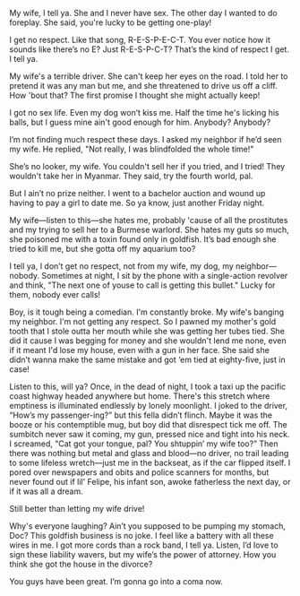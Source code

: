 
My wife, I tell ya. She and I never have sex. The other day I wanted to do foreplay. She said, you're lucky to be getting one-play!

I get no respect. Like that song, R-E-S-P-E-C-T. You ever notice how it sounds like there’s no E? Just R-E-S-P-C-T? That’s the kind of respect I get. I tell ya.

My wife's a terrible driver. She can't keep her eyes on the road. I told her to pretend it was any man but me, and she threatened to drive us off a cliff. How 'bout that? The first promise I thought she might actually keep!

I got no sex life. Even my dog won’t kiss me. Half the time he's licking his balls, but I guess mine ain't good enough for him. Anybody? Anybody?

I’m not finding much respect these days. I asked my neighbor if he’d seen my wife. He replied, "Not really, I was blindfolded the whole time!" 

She’s no looker, my wife. You couldn't sell her if you tried, and I tried! They wouldn't take her in Myanmar. They said, try the fourth world, pal. 

But I ain’t no prize neither. I went to a bachelor auction and wound up having to pay a girl to date me. So ya know, just another Friday night. 

My wife—listen to this—she hates me, probably 'cause of all the prostitutes and my trying to sell her to a Burmese warlord. She hates my guts so much, she poisoned me with a toxin found only in goldfish. It’s bad enough she tried to kill me, but she gotta off my aquarium too? 

I tell ya, I don’t get no respect, not from my wife, my dog, my neighbor—nobody. Sometimes at night, I sit by the phone with a single-action revolver and think, "The next one of youse to call is getting this bullet." Lucky for them, nobody ever calls!

Boy, is it tough being a comedian. I'm constantly broke. My wife's banging my neighbor. I'm not getting any respect. So I pawned my mother's gold tooth that I stole outta her mouth while she was getting her tubes tied. She did it cause I was begging for money and she wouldn't lend me none, even if it meant I'd lose my house, even with a gun in her face. She said she didn’t wanna make the same mistake and got ‘em tied at eighty-five, just in case!

Listen to this, will ya? Once, in the dead of night, I took a taxi up the pacific coast highway headed anywhere but home. There's this stretch where emptiness is illuminated endlessly by lonely moonlight. I joked to the driver, “How’s my passenger-ing?” but this fella didn’t flinch. Maybe it was the booze or his contemptible mug, but boy did that disrespect tick me off. The sumbitch never saw it coming, my gun, pressed nice and tight into his neck. I screamed, "Cat got your tongue, pal? You shtuppin’ my wife too?” Then there was nothing but metal and glass and blood—no driver, no trail leading to some lifeless wretch—just me in the backseat, as if the car flipped itself. I pored over newspapers and obits and police scanners for months, but never found out if lil' Felipe, his infant son, awoke fatherless the next day, or if it was all a dream. 

Still better than letting my wife drive! 

Why's everyone laughing? Ain’t you supposed to be pumping my stomach, Doc? This goldfish business is no joke. I feel like a battery with all these wires in me. I got more cords than a rock band, I tell ya. Listen, I’d love to sign these liability wavers, but my wife’s the power of attorney. How you think she got the house in the divorce? 

You guys have been great. I’m gonna go into a coma now. 
